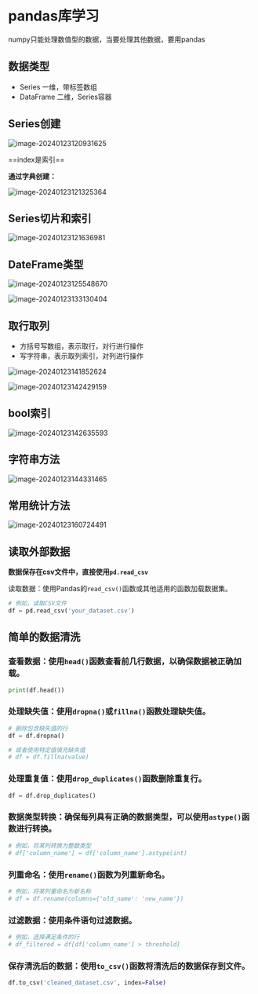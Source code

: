 # pandas库学习

numpy只能处理数值型的数据，当要处理其他数据，要用pandas

## 数据类型

- Series 一维，带标签数组
- DataFrame 二维，Series容器

## Series创建

![image-20240123120931625](https://jiatu315.oss-cn-guangzhou.aliyuncs.com/img1/202401231209838.png)

==index是索引==

**通过字典创建：**

![image-20240123121325364](https://jiatu315.oss-cn-guangzhou.aliyuncs.com/img1/202401231213443.png)

## Series切片和索引

![image-20240123121636981](https://jiatu315.oss-cn-guangzhou.aliyuncs.com/img1/202401231216053.png)

## DateFrame类型

![image-20240123125548670](https://jiatu315.oss-cn-guangzhou.aliyuncs.com/img1/202401231255721.png)

![image-20240123133130404](https://jiatu315.oss-cn-guangzhou.aliyuncs.com/img1/202401231331466.png)

## 取行取列

- 方括号写数组，表示取行，对行进行操作
- 写字符串，表示取列索引，对列进行操作

![image-20240123141852624](https://jiatu315.oss-cn-guangzhou.aliyuncs.com/img1/202401231418698.png)

![image-20240123142429159](https://jiatu315.oss-cn-guangzhou.aliyuncs.com/img1/202401231424216.png)

## bool索引

![image-20240123142635593](https://jiatu315.oss-cn-guangzhou.aliyuncs.com/img1/202401231426663.png)

## 字符串方法

![image-20240123144331465](https://jiatu315.oss-cn-guangzhou.aliyuncs.com/img1/202401231443542.png)

## 常用统计方法

![image-20240123160724491](https://jiatu315.oss-cn-guangzhou.aliyuncs.com/img1/202401231607599.png)

## 读取外部数据

**数据保存在csv文件中，直接使用`pd.read_csv`**

读取数据：使用Pandas的`read_csv()`函数或其他适用的函数加载数据集。

```python
# 例如，读取CSV文件
df = pd.read_csv('your_dataset.csv')
```

## 简单的数据清洗

### 查看数据：使用`head()`函数查看前几行数据，以确保数据被正确加载。

```python
print(df.head())
```

### 处理缺失值：使用`dropna()`或`fillna()`函数处理缺失值。

```python
# 删除包含缺失值的行
df = df.dropna()

# 或者使用特定值填充缺失值
# df = df.fillna(value)
```

### 处理重复值：使用`drop_duplicates()`函数删除重复行。

```python
df = df.drop_duplicates()
```

### 数据类型转换：确保每列具有正确的数据类型，可以使用`astype()`函数进行转换。

```python
# 例如，将某列转换为整数类型
# df['column_name'] = df['column_name'].astype(int)
```

### 列重命名：使用`rename()`函数为列重新命名。

```python
# 例如，将某列重命名为新名称
# df = df.rename(columns={'old_name': 'new_name'})
```

### 过滤数据：使用条件语句过滤数据。

```python
# 例如，选择满足条件的行
# df_filtered = df[df['column_name'] > threshold]
```

### 保存清洗后的数据：使用`to_csv()`函数将清洗后的数据保存到文件。

```python
df.to_csv('cleaned_dataset.csv', index=False)
```